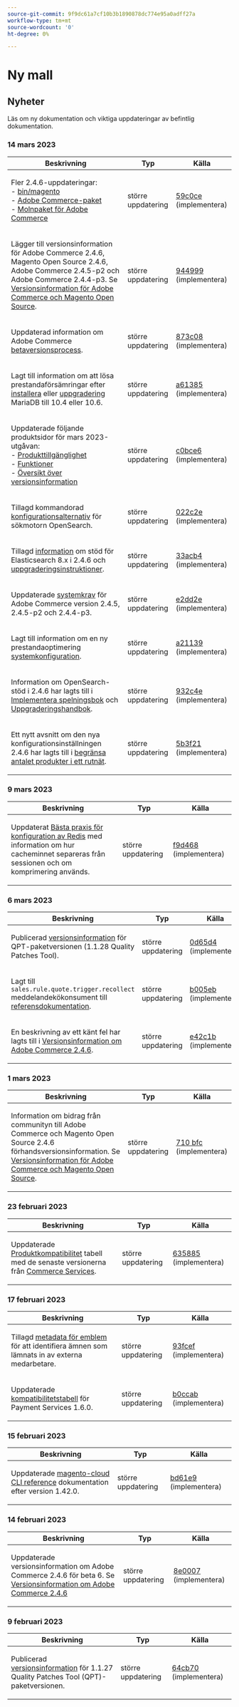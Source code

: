 ```yaml
---
source-git-commit: 9f9dc61a7cf10b3b1890878dc774e95a0adff27a
workflow-type: tm+mt
source-wordcount: '0'
ht-degree: 0%

---
```

# Ny mall

## Nyheter

Läs om ny dokumentation och viktiga uppdateringar av befintlig dokumentation.

### 14 mars 2023

<table style="table-layout:auto;">
  <thead>
    <tr>
      <th>Beskrivning</th>
      <th>Typ</th>
      <th>Källa</th>
    </tr>
  </thead>
  <tbody>
    <tr>
      <td><p>Fler 2.4.6-uppdateringar:<br />- <a href="https://experienceleague.adobe.com/docs/commerce-operations_en/reference/commerce-on-premises.html">bin/magento</a><br />- <a href="https://experienceleague.adobe.com/docs/commerce-operations/release/packages/adobe-commerce.html">Adobe Commerce-paket</a><br />- <a href="https://experienceleague.adobe.com/docs/commerce-operations/release/packages/cloud.html">Molnpaket för Adobe Commerce</a></p>
</td>
      <td>större uppdatering</td>
      <td><a href="https://github.com/AdobeDocs/commerce-operations.en/commit/59c0cefdd63d2774ac0cfdee52d9f6fc916e7f88">59c0ce</a> (implementera)</td>
    </tr>
    <tr>
      <td><p>Lägger till versionsinformation för Adobe Commerce 2.4.6, Magento Open Source 2.4.6, Adobe Commerce 2.4.5-p2 och Adobe Commerce 2.4.4-p3.  Se <a href="https://experienceleague.adobe.com/docs/commerce-operations/release/notes/overview.html">Versionsinformation för Adobe Commerce och Magento Open Source</a>.</p>
</td>
      <td>större uppdatering</td>
      <td><a href="https://github.com/AdobeDocs/commerce-operations.en/commit/944999e0a935faacd5d1ac812d8dc8af566f9396">944999</a> (implementera)</td>
    </tr>
    <tr>
      <td><p>Uppdaterad information om Adobe Commerce <a href="https://experienceleague.adobe.com/docs/commerce-operations/release/beta-program.html">betaversionsprocess</a>.</p>
</td>
      <td>större uppdatering</td>
      <td><a href="https://github.com/AdobeDocs/commerce-operations.en/commit/873c08d75c8bd95490eca29b088ef48aa133acbf">873c08</a> (implementera)</td>
    </tr>
    <tr>
      <td><p>Lagt till information om att lösa prestandaförsämringar efter <a href="https://experienceleague.adobe.com/docs/commerce-operations/installation-guide/prerequisites/database-server/mysql.html">installera</a> eller <a href="https://experienceleague.adobe.com/docs/commerce-operations/upgrade-guide/prepare/prerequisites.html">uppgradering</a> MariaDB till 10.4 eller 10.6.</p>
</td>
      <td>större uppdatering</td>
      <td><a href="https://github.com/AdobeDocs/commerce-operations.en/commit/a6138555bbe87700be0a74d03c921b4beb741cf2">a61385</a> (implementera)</td>
    </tr>
    <tr>
      <td><p>Uppdaterade följande produktsidor för mars 2023-utgåvan:<br />- <a href="https://experienceleague.adobe.com/docs/commerce-operations/release/product-availability.html">Produkttillgänglighet</a><br />- <a href="https://experienceleague.adobe.com/docs/commerce-operations/release/features.html">Funktioner</a><br />- <a href="https://experienceleague.adobe.com/docs/commerce-operations/release/notes/overview.html">Översikt över versionsinformation</a></p>
</td>
      <td>större uppdatering</td>
      <td><a href="https://github.com/AdobeDocs/commerce-operations.en/commit/c0bce6b659a8334339dc929513a631262deccf7a">c0bce6</a> (implementera)</td>
    </tr>
    <tr>
      <td><p>Tillagd kommandorad <a href="https://experienceleague.adobe.com/docs/commerce-operations/installation-guide/advanced.html">konfigurationsalternativ</a> för sökmotorn OpenSearch.</p>
</td>
      <td>större uppdatering</td>
      <td><a href="https://github.com/AdobeDocs/commerce-operations.en/commit/022c2ea7384b91f863435c77f753b1a2faeb6560">022c2e</a> (implementera)</td>
    </tr>
    <tr>
      <td><p>Tillagd <a href="https://experienceleague.adobe.com/docs/commerce-operations/configuration-guide/search/configure-search-engine.html">information</a> om stöd för Elasticsearch 8.x i 2.4.6 och <a href="https://experienceleague.adobe.com/docs/commerce-operations/upgrade-guide/prepare/prerequisites.html">uppgraderingsinstruktioner</a>.</p>
</td>
      <td>större uppdatering</td>
      <td><a href="https://github.com/AdobeDocs/commerce-operations.en/commit/33acb41735d5669008ae6ddf6c971062a0dbf158">33acb4</a> (implementera)</td>
    </tr>
    <tr>
      <td><p>Uppdaterade <a href="https://experienceleague.adobe.com/docs/commerce-operations/installation-guide/system-requirements.html">systemkrav</a> för Adobe Commerce version 2.4.5, 2.4.5-p2 och 2.4.4-p3.</p>
</td>
      <td>större uppdatering</td>
      <td><a href="https://github.com/AdobeDocs/commerce-operations.en/commit/e2dd2e7e57ec0ef25356b2ad3bebfa2ce187c863">e2dd2e</a> (implementera)</td>
    </tr>
    <tr>
      <td><p>Lagt till information om en ny prestandaoptimering <a href="https://experienceleague.adobe.com/docs/commerce-operations/performance-best-practices/configuration.html#customer-segments-validation">systemkonfiguration</a>.</p>
</td>
      <td>större uppdatering</td>
      <td><a href="https://github.com/AdobeDocs/commerce-operations.en/commit/a211392b4254b29a7981794f8c6632c2db127039">a21139</a> (implementera)</td>
    </tr>
    <tr>
      <td><p>Information om OpenSearch-stöd i 2.4.6 har lagts till i <a href="https://experienceleague.adobe.com/docs/commerce-operations/implementation-playbook/overview.html">Implementera spelningsbok</a> och <a href="https://experienceleague.adobe.com/docs/commerce-operations/upgrade-guide/overview.html">Uppgraderingshandbok</a>.</p>
</td>
      <td>större uppdatering</td>
      <td><a href="https://github.com/AdobeDocs/commerce-operations.en/commit/932c4e580349b95270ba30c01ce523bd1e462875">932c4e</a> (implementera)</td>
    </tr>
    <tr>
      <td><p>Ett nytt avsnitt om den nya konfigurationsinställningen 2.4.6 har lagts till i <a href="https://experienceleague.adobe.com/docs/commerce-operations/performance-best-practices/configuration.html#limit-number-of-products-in-grid">begränsa antalet produkter i ett rutnät</a>.</p>
</td>
      <td>större uppdatering</td>
      <td><a href="https://github.com/AdobeDocs/commerce-operations.en/commit/5b3f2153504d89d2f3b0196bf99a9c08633e84b2">5b3f21</a> (implementera)</td>
    </tr>
  </tbody>
</table>

### 9 mars 2023

<table style="table-layout:auto;">
  <thead>
    <tr>
      <th>Beskrivning</th>
      <th>Typ</th>
      <th>Källa</th>
    </tr>
  </thead>
  <tbody>
    <tr>
      <td><p>Uppdaterat <a href="https://experienceleague.adobe.com/docs/commerce-operations/implementation-playbook/best-practices/planning/redis-service-configuration.html">Bästa praxis för konfiguration av Redis</a> med information om hur cacheminnet separeras från sessionen och om komprimering används.</p>
</td>
      <td>större uppdatering</td>
      <td><a href="https://github.com/AdobeDocs/commerce-operations.en/commit/f9d46893a25569b9cb00b45ab285758b3b74b410">f9d468</a> (implementera)</td>
    </tr>
  </tbody>
</table>

### 6 mars 2023

<table style="table-layout:auto;">
  <thead>
    <tr>
      <th>Beskrivning</th>
      <th>Typ</th>
      <th>Källa</th>
    </tr>
  </thead>
  <tbody>
    <tr>
      <td><p>Publicerad <a href="https://experienceleague.adobe.com/docs/commerce-operations/tools/quality-patches-tool/release-notes.html">versionsinformation</a> för QPT-paketversionen (1.1.28 Quality Patches Tool).</p>
</td>
      <td>större uppdatering</td>
      <td><a href="https://github.com/AdobeDocs/commerce-operations.en/commit/0d65d40935b3efe09147e60252cf334b86052126">0d65d4</a> (implementera)</td>
    </tr>
    <tr>
      <td><p>Lagt till <code class="language-plaintext highlighter-rouge">sales.rule.quote.trigger.recollect</code> meddelandekökonsument till <a href="https://experienceleague.adobe.com/docs/commerce-operations/configuration-guide/message-queues/consumers.html">referensdokumentation</a>.</p>
</td>
      <td>större uppdatering</td>
      <td><a href="https://github.com/AdobeDocs/commerce-operations.en/commit/b005eb39a8807147979f177a9460e45b75b7853e">b005eb</a> (implementera)</td>
    </tr>
    <tr>
      <td><p>En beskrivning av ett känt fel har lagts till i <a href="https://experienceleague.adobe.com/docs/commerce-operations/release/notes/adobe-commerce/2-4-6.html">Versionsinformation om Adobe Commerce 2.4.6</a>.</p>
</td>
      <td>större uppdatering</td>
      <td><a href="https://github.com/AdobeDocs/commerce-operations.en/commit/e42c1b78451020654f9a8c366f53f6a42e79a6e3">e42c1b</a> (implementera)</td>
    </tr>
  </tbody>
</table>

### 1 mars 2023

<table style="table-layout:auto;">
  <thead>
    <tr>
      <th>Beskrivning</th>
      <th>Typ</th>
      <th>Källa</th>
    </tr>
  </thead>
  <tbody>
    <tr>
      <td><p>Information om bidrag från communityn till Adobe Commerce och Magento Open Source 2.4.6 förhandsversionsinformation. Se <a href="https://experienceleague.adobe.com/docs/commerce-operations/release/notes/overview.html">Versionsinformation för Adobe Commerce och Magento Open Source</a>.</p>
</td>
      <td>större uppdatering</td>
      <td><a href="https://github.com/AdobeDocs/commerce-operations.en/commit/710bfc501d63a7e0c3b41bd2a56d8d1d5cd27d53">710 bfc</a> (implementera)</td>
    </tr>
  </tbody>
</table><!-- date_group -->

### 23 februari 2023

<table style="table-layout:auto;">
  <thead>
    <tr>
      <th>Beskrivning</th>
      <th>Typ</th>
      <th>Källa</th>
    </tr>
  </thead>
  <tbody>
    <tr>
      <td><p>Uppdaterade <a href="https://experienceleague.adobe.com/docs/commerce-operations/release/product-availability.html">Produktkompatibilitet</a> tabell med de senaste versionerna från <a href="https://experienceleague.adobe.com/docs/commerce-merchant-services/user-guides/home.html?lang=en">Commerce Services</a>.</p>
</td>
      <td>större uppdatering</td>
      <td><a href="https://github.com/AdobeDocs/commerce-operations.en/commit/6358853d1bbd2b021b755750b1719cf270d98b39">635885</a> (implementera)</td>
    </tr>
  </tbody>
</table>

### 17 februari 2023

<table style="table-layout:auto;">
  <thead>
    <tr>
      <th>Beskrivning</th>
      <th>Typ</th>
      <th>Källa</th>
    </tr>
  </thead>
  <tbody>
    <tr>
      <td><p>Tillagd <a href="https://experienceleague.adobe.com/docs/commerce-operations/configuration-guide/cache/use-varnish-esi.html">metadata för emblem</a> för att identifiera ämnen som lämnats in av externa medarbetare.</p>
</td>
      <td>större uppdatering</td>
      <td><a href="https://github.com/AdobeDocs/commerce-operations.en/commit/93fcef7b8c3dd152362978412929b9f1912eb3a9">93fcef</a> (implementera)</td>
    </tr>
    <tr>
      <td><p>Uppdaterade <a href="https://experienceleague.adobe.com/docs/commerce-operations/release/product-availability.html#compatibility">kompatibilitetstabell</a> för Payment Services 1.6.0.</p>
</td>
      <td>större uppdatering</td>
      <td><a href="https://github.com/AdobeDocs/commerce-operations.en/commit/b0ccab209113308c2be79197247a43805d85e269">b0ccab</a> (implementera)</td>
    </tr>
  </tbody>
</table>

### 15 februari 2023

<table style="table-layout:auto;">
  <thead>
    <tr>
      <th>Beskrivning</th>
      <th>Typ</th>
      <th>Källa</th>
    </tr>
  </thead>
  <tbody>
    <tr>
      <td><p>Uppdaterade <a href="https://experienceleague.adobe.com/docs/commerce-operations/reference/commerce.html">magento-cloud CLI reference</a> dokumentation efter version 1.42.0.</p>
</td>
      <td>större uppdatering</td>
      <td><a href="https://github.com/AdobeDocs/commerce-operations.en/commit/bd61e9766656df422ba9222283b04e700e8a762b">bd61e9</a> (implementera)</td>
    </tr>
  </tbody>
</table>

### 14 februari 2023

<table style="table-layout:auto;">
  <thead>
    <tr>
      <th>Beskrivning</th>
      <th>Typ</th>
      <th>Källa</th>
    </tr>
  </thead>
  <tbody>
    <tr>
      <td><p>Uppdaterade versionsinformation om Adobe Commerce 2.4.6 för beta 6. Se <a href="https://experienceleague.adobe.com/docs/commerce-operations/release/notes/adobe-commerce/2-4-6.html">Versionsinformation om Adobe Commerce 2.4.6</a></p>
</td>
      <td>större uppdatering</td>
      <td><a href="https://github.com/AdobeDocs/commerce-operations.en/commit/8e0007088fecc1bb59272508ad19ce782f4b741d">8e0007</a> (implementera)</td>
    </tr>
  </tbody>
</table>

### 9 februari 2023

<table style="table-layout:auto;">
  <thead>
    <tr>
      <th>Beskrivning</th>
      <th>Typ</th>
      <th>Källa</th>
    </tr>
  </thead>
  <tbody>
    <tr>
      <td><p>Publicerad <a href="https://experienceleague.adobe.com/docs/commerce-operations/tools/quality-patches-tool/release-notes.html">versionsinformation</a> för 1.1.27 Quality Patches Tool (QPT)-paketversionen.</p>
</td>
      <td>större uppdatering</td>
      <td><a href="https://github.com/AdobeDocs/commerce-operations.en/commit/64cb70ebc9f2bd6533581a302e15aa6301ae4869">64cb70</a> (implementera)</td>
    </tr>
  </tbody>
</table><!-- date_group --><!-- month_group --><!-- year_group -->
